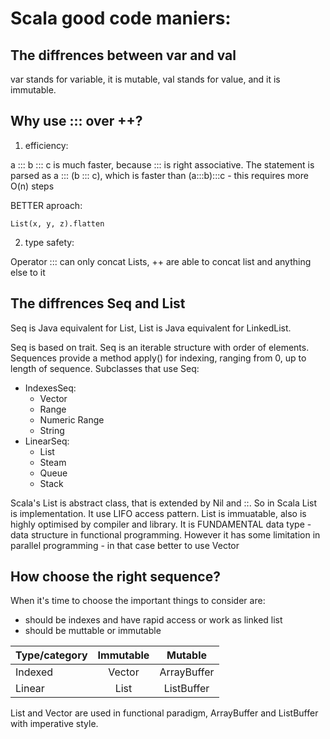 # Scala good code maniers:

## The diffrences between var and val

var stands for variable, it is mutable, val stands for value, and it is immutable.

## Why use ::: over ++?

1) efficiency:

a ::: b ::: c is much faster, because ::: is right associative. The statement is parsed as 
a ::: (b ::: c), which is faster than (a:::b):::c - this requires more O(n) steps

BETTER aproach:
```
List(x, y, z).flatten
```

2) type safety:

Operator ::: can only concat Lists, ++ are able to concat list and anything else to it

## The diffrences Seq and List

Seq is Java equivalent for List, List is Java equivalent for LinkedList.

Seq is based on trait. Seq is an iterable structure with order of elements. Sequences provide a method apply() for indexing, ranging from 0, up to length of sequence. Subclasses that use Seq:
* IndexesSeq:
    * Vector
    * Range
    * Numeric Range
    * String
* LinearSeq:
    * List
    * Steam
    * Queue
    * Stack

Scala's List is abstract class, that is extended by Nil and ::. So in Scala List is implementation. It use LIFO access pattern. List is immuatable, also is highly optimised by compiler and library. It is FUNDAMENTAL data type - data structure in functional programming. However it has some limitation in parallel programming - in that case better to use Vector

## How choose the right sequence?
When it's time to choose the important things to consider are:
* should be indexes and have rapid access or work as linked list
* should be muttable or immutable 

| Type/category  | Immutable | Mutable |
| ------------- |:-------------:|:-------------:|
| Indexed     | Vector     | ArrayBuffer      |
| Linear      | List     | ListBuffer     |

List and Vector are used in functional paradigm, ArrayBuffer and ListBuffer with imperative style.